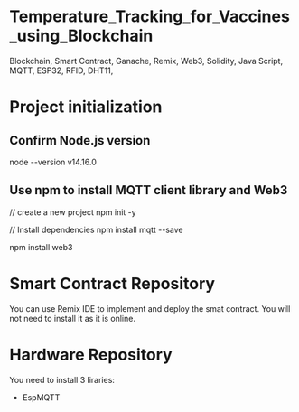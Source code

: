 # Temperature_Tracking_for_Vaccines_using_Blockchain
Blockchain, Smart Contract, Ganache, Remix, Web3, Solidity, Java Script, MQTT, ESP32, RFID, DHT11, 

# Project initialization

## Confirm Node.js version

node --version
v14.16.0

## Use npm to install MQTT client library and Web3
// create a new project
npm init -y

// Install dependencies
npm install mqtt --save

npm install web3

# Smart Contract Repository

You can use Remix IDE to implement and deploy the smat contract. You will not need to install it as it is online.

# Hardware Repository

You need to install 3 liraries:
- EspMQTT
